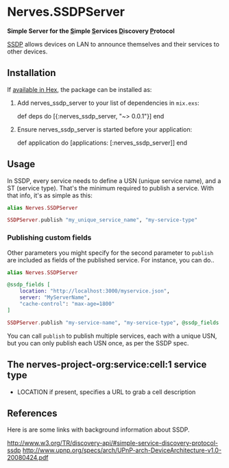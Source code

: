 # Nerves.SSDPServer

**Simple Server for the <u>S</u>imple <u>S</u>ervices <u>D</u>iscovery <u>P</u>rotocol**

[SSDP](https://en.wikipedia.org/wiki/Simple_Service_Discovery_Protocol) allows devices on LAN to announce themselves and their services to other devices. 

## Installation

If [available in Hex](https://hex.pm/docs/publish), the package can be installed as:

  1. Add nerves_ssdp_server to your list of dependencies in `mix.exs`:

        def deps do
          [{:nerves_ssdp_server, "~> 0.0.1"}]
        end

  2. Ensure nerves_ssdp_server is started before your application:

        def application do
          [applications: [:nerves_ssdp_server]]
        end

## Usage

In SSDP, every service needs to define a USN (unique service name), and a ST (service type).  That's the minimum required to publish a service.  With that info, it's as simple as this:

```elixir
alias Nerves.SSDPServer

SSDPServer.publish "my_unique_service_name", "my-service-type"
```
### Publishing custom fields

Other parameters you might specify for the second parameter to `publish` are included as fields of the published service.  For instance, you can do..

```elixir
alias Nerves.SSDPServer

@ssdp_fields [
    location: "http://localhost:3000/myservice.json",
    server: "MyServerName",
    "cache-control": "max-age=1800"
]

SSDPServer.publish "my-service-name", "my-service-type", @ssdp_fields
```

You can call `publish` to publish multiple services, each with a unique USN, but you can only publish each USN once, as per the SSDP spec.

## The nerves-project-org:service:cell:1 service type

- LOCATION if present, specifies a URL to grab a cell description

## References

Here is are some links with background information about SSDP.

http://www.w3.org/TR/discovery-api/#simple-service-discovery-protocol-ssdp
http://www.upnp.org/specs/arch/UPnP-arch-DeviceArchitecture-v1.0-20080424.pdf

